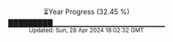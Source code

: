 <p align="center">
⏳Year Progress (32.45 %)<br>
█████████▁▁▁▁▁▁▁▁▁▁▁▁▁▁▁▁▁▁▁▁▁ <br>
<sub>Updated: Sun, 28 Apr 2024 18:02:32 GMT</sub>
</p>

